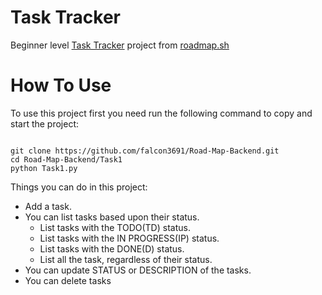 <h1>Task Tracker</h1>
Beginner level <a href="https://roadmap.sh/projects/task-tracker">Task Tracker</a> project from <a href="https://roadmap.sh/backend/projects">roadmap.sh</a><br>
<h1>How To Use</h1> 
To use this project first you need run the following command to copy and start the project:<br>
<pre><code>
git clone https://github.com/falcon3691/Road-Map-Backend.git
cd Road-Map-Backend/Task1
python Task1.py
</code></pre>
Things you can do in this project:<br>
<ul>
  <li>Add a task.</li>
  <li>You can list tasks based upon their status.
   <ul>
    <li>List tasks with the TODO(TD) status.</li>
    <li>List tasks with the IN PROGRESS(IP) status.</li>
    <li>List tasks with the DONE(D) status.</li>
    <li>List all the task, regardless of their status.</li>
    </ul>
  </li>
  <li>You can update STATUS or DESCRIPTION of the tasks.</li>
  <li>You can delete tasks</li>
</ul>

